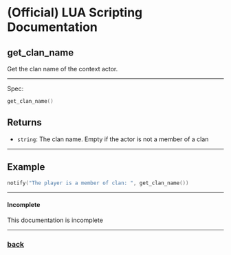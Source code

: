 
# (Official) LUA Scripting Documentation

## get_clan_name

Get the clan name of the context actor.

___

Spec:

```lua
get_clan_name()
```

## Returns

- `string`: The clan name. Empty if the actor is not a member of a clan

___

## Example

```lua
notify("The player is a member of clan: ", get_clan_name())
```

___

#### Incomplete

This documentation is incomplete

___

### [back](../getters)
